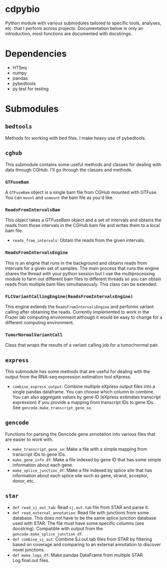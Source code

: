 cdpybio
==========

Python module with various submodules tailored to specific tools, analyses,
etc. that I perform across projects. Documentation below is only an
introduction, most functions are documented with docstrings.

# Dependencies
* HTSeq
* numpy
* pandas
* pybedtools
* py.test for testing

# Submodules

## `bedtools`

Methods for working with bed files. I make heavy use of pybedtools.

## `cghub`

This submodule contains some useful methods and classes for dealing with data
through CGHub. I'll go through the classes and methods.

### `GTFuseBam`

A `GTFuseBam` object is a single bam file from CGHub mounted with GTFuse. You
can `mount` and `unmount` the bam file as you'd like.

### `ReadsFromIntervalsBam`

This object takes a GTFuseBam object and a set of intervals and obtains the
reads from those intervals in the CGHub bam file and writes them to a local bam
file.

* `reads_from_intervals`: Obtain the reads from the given intervals.

### `ReadsFromIntervalsEngine`

This is an engine that runs in the background and obtains reads from intervals
for a given set of samples. The main process that runs the engine shares the
thread with your python session but I use the multiprocessing module to farm out
different bam files to different threads so you can obtain reads from multiple
bam files simultaneously. This class can be extended.

### `FLCVariantCallingEngine(ReadsFromIntervalsEngine)`

This engine extends the `ReadsFromIntervalsEngine` and performs variant calling
after obtaining the reads. Currently implemented to work in the Frazer lab
computing environment although it would be easy to change for a different
computing environment.

### `TumorNormalVariantCall`

Class that wraps the results of a variant calling job for a tumor/normal pair.

## `express`

This submodule has some methods that are useful for dealing with the output
from the RNA-seq expression estimation tool eXpress. 

 * `combine_express_output`: Combine multiple eXpress output files into a
   single pandas dataframe. You can choose which column to combine. You can
also aggregate values by gene ID (eXpress estimates transcript expression) if
you provide a mapping from transcript IDs to gene IDs. See
`gencode.make_transcript_gene_se`.

## `gencode`

Functions for parsing the Gencode gene annotation into various files that are
easier to work with.

 * `make_transcript_gene_se`: Make a file with a simple mapping from transcript
   IDs to gene IDs.
 * `make_gene_info_df`: Make a file indexed by gene ID that has some simple
   information about each gene.
 * `make_splice_junction_df`: Make a file indexed by splice site that has
   information about each splice site such as gene, strand, acceptor, donor,
etc.

## `star`

 * `def read_sj_out_tab`: Read `sj.out.tab` file from STAR and parse it.
 * `def read_external_annotation`: Read file with junctions from some database.
   This does not have to be the same splice junction database used with STAR.
The file must have some specific columns (see docstring). Compatible with
output from the `gencode.make_splice_junction_df`.
 * `def combine_sj_out`: Combine SJ.out.tab files from STAR by filtering based
   on coverage and comparing to an external annotation to discover novel
junctions.
 * `def make_logs_df`: Make pandas DataFrame from multiple STAR Log.final.out
   files.
